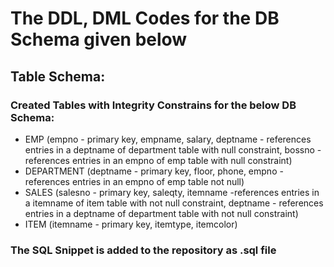 # The DDL, DML Codes for the DB Schema given below

## Table Schema:	 

### Created Tables with Integrity Constrains for the below DB Schema: 

- EMP (empno - primary key, empname, salary, deptname - references entries in a deptname of department table with null constraint, bossno - references entries in an empno of emp table with null constraint) 
- DEPARTMENT (deptname - primary key, floor, phone, empno - references entries in an empno of emp table not null) 
- SALES (salesno - primary key, saleqty, itemname -references entries in a itemname of item table with not null constraint, deptname - references entries in a deptname of department table with not null constraint) 
- ITEM (itemname - primary key, itemtype, itemcolor) 

### The SQL Snippet is added to the repository as .sql file